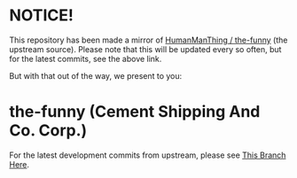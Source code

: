 # NOTICE!

This repository has been made a mirror of [HumanManThing / the-funny](https://github.com/HumanManThing/the-funny) (the upstream source). Please note that this will be updated every so often, but for the latest commits, see the above link.

But with that out of the way, we present to you:

# the-funny (Cement Shipping And Co. Corp.)

For the latest development commits from upstream, please see [This Branch Here](https://github.com/j-p-1/the-funny/tree/dev).
